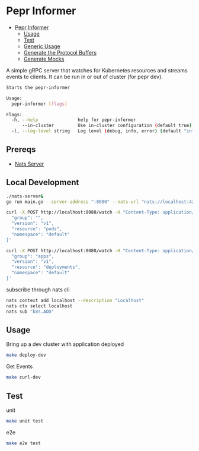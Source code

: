 # Pepr Informer

- [Pepr Informer](#pepr-informer)
  - [Usage](#usage)
  - [Test](#test)
  - [Generic Usage](#generic-usage)
  - [Generate the Protocol Buffers](#generate-the-protocol-buffers)
  - [Generate Mocks](#generate-mocks)

A simple gRPC server that watches for Kubernetes resources and streams events to clients. It can be run in or out of cluster (for pepr dev).

```bash
Starts the pepr-informer

Usage:
  pepr-informer [flags]

Flags:
  -h, --help               help for pepr-informer
      --in-cluster         Use in-cluster configuration (default true)
  -l, --log-level string   Log level (debug, info, error) (default "info")
```

## Prereqs

- [Nats Server](https://github.com/nats-io/nats-server/releases/tag/v2.10.26)


## Local Development

```bash
./nats-server&
go run main.go --server-address ":8080" --nats-url "nats://localhost:4222" --in-cluster=false
```

```bash
curl -X POST http://localhost:8080/watch -H "Content-Type: application/json" -d '{
  "group": "",
  "version": "v1",
  "resource": "pods",
  "namespace": "default"
}'

curl -X POST http://localhost:8080/watch -H "Content-Type: application/json" -d '{
  "group": "apps",
  "version": "v1",
  "resource": "deployments",
  "namespace": "default"
}'
```

subscribe through nats cli 

```bash
nats context add localhost --description "Localhost"
nats ctx select localhost
nats sub "k8s.ADD"
```

## Usage

Bring up a dev cluster with application deployed  
```bash
make deploy-dev
```

Get Events

```bash
make curl-dev
```


## Test 

unit 
```bash
make unit test
```

e2e
```bash
make e2e test
```
